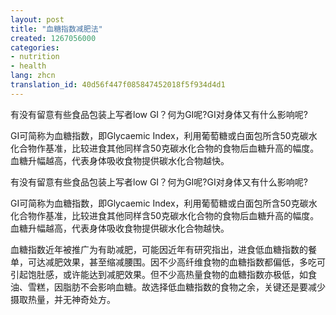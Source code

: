 ```yaml
---
layout: post
title: "血糖指数减肥法"
created: 1267056000
categories:
- nutrition
- health
lang: zhcn
translation_id: 40d56f447f085847452018f5f934d4d1
---
```

<p>有没有留意有些食品包装上写者low GI？何为GI呢?GI对身体又有什么影响呢?</p>

<p>GI可简称为血糖指数，即Glycaemic Index，利用葡萄糖或白面包所含50克碳水化合物作基准，比较进食其他同样含50克碳水化合物的食物后血糖升高的幅度。血糖升幅越高，代表身体吸收食物提供碳水化合物越快。 </p>
<!--break-->
<p>有没有留意有些食品包装上写者low GI？何为GI呢?GI对身体又有什么影响呢?</p>

<p>GI可简称为血糖指数，即Glycaemic Index，利用葡萄糖或白面包所含50克碳水化合物作基准，比较进食其他同样含50克碳水化合物的食物后血糖升高的幅度。血糖升幅越高，代表身体吸收食物提供碳水化合物越快。 </p>

<p>血糖指数近年被推广为有助减肥，可能因近年有研究指出，进食低血糖指数的餐单，可达减肥效果，甚至缩减腰围。因不少高纤维食物的血糖指数都偏低，多吃可引起饱肚感，或许能达到减肥效果。但不少高热量食物的血糖指数亦极低，如食油、雪糕，因脂肪不会影响血糖。故选择低血糖指数的食物之余，关键还是要减少摄取热量，并无神奇处方。 </p>
